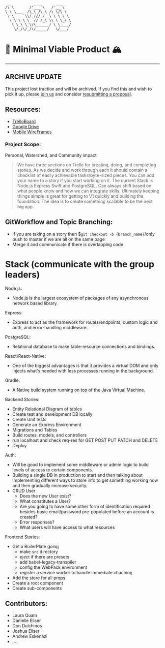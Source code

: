 ```
 __          ___       __     
/\ \       /'___`\   /'__`\   
\ \ \___  /\_\ /\ \ /\ \/\ \  
 \ \  _ `\\/_/// /__\ \ \ \ \
  \ \ \ \ \  // /_\ \\ \ \_\ \
   \ \_\ \_\/\______/ \ \____/
    \/_/\/_/\/_____/   \/___/

```

# 🍜 Minimal Viable Product 🏔
_____________________________

## ARCHIVE UPDATE

This project lost traction and will be archived. If you find this and wish to pick it up, please [join us](http://www.codeforboulder.org/) and consider [resubmitting a proposal](http://www.codeforboulder.org/project-proposals).

## Resources:
- [TrelloBoard](https://trello.com/b/kl3gHU9R/code-for-boulder-water-everywhere)
- [Google Drive](https://drive.google.com/drive/folders/0BwBJbIQ_4ZdSS2t0bWdTTUwwcVU)
- [Mobile WireFrames](https://balsamiq.cloud/s2lq4/p3e5a/r2278)

### Project Scope:

Personal, Watershed, and Community impact

> We have three sections on Trello for creating, doing, and completing stories. As we decide and work through each it should contain a checklist of easily achievable tasks/byte-sized pieces. You can add your name to a story if you start working on it. The current Stack is Node.js Express Swift and PostgreSQL. Can always shift based on what people know and how we can integrate skills. Ultimately keeping things simple is great for getting to V1 quickly and building the foundation. The idea is to create something scalable to be the next big app.

## GitWorkflow and Topic Branching:
  - If you are taking on a story then $`git checkout -b {branch_name}`/only push to master if we are all on the same page
  - Merge it and communicate if there is overlapping code


# Stack (communicate with the group leaders)

Node.js:

  - Node.js is the largest ecosystem of packages of any asynchronous network based library.

Express:

  - Express to act as the framework for routes/endpoints, custom logic and auth, and error-handling middleware.

PostgreSQL:

  - Relational database to make table-resource connections and bindings.

React/React-Native:

  - One of the biggest advantages is that it provides a virtual DOM and only injects what's needed with less processes running in the background.

Gradle:

  - A Native build system running on top of the Java Virtual Machine.


Backend Stories:

  - Entity Relational Diagram of tables
  - Create test and development DB locally
  - Create Unit tests
  - Generate an Express Environment
  - Migrations and Tables
  - Build routes, models, and controllers
  - run localhost and check req-res for GET POST PUT PATCH and DELETE
  - Deploy

Auth:

- Will be good to implement some middleware or admin logic to build levels of access to certain components.
- Building a single DB in production to start and then talking about implementing different ways to store info to get something working now and then gradually increase security.
- CRUD User
  - Does the new User exist?
  - What constitutes a User?
  - Are you going to have some other form of identification required besides basic email/password pre-populated before an account is created?
  - Error responses?
  - What users will have access to what resources

Frontend Stories:

  - Get a BoilerPlate going
    - make `src` directory
    - eject if there are presets
    - add babel-legacy-transpiler
    - config the WebPack environment
    - register a service worker to handle immediate chaching
  - Add the store for all props
  - Create a root component
  - Create sub-components

## Contributors:
- Laura Quam
- Danielle Eliser
- Don Dulchinos
- Joshua Eliser
- Andrew Eskenazi
- ....
